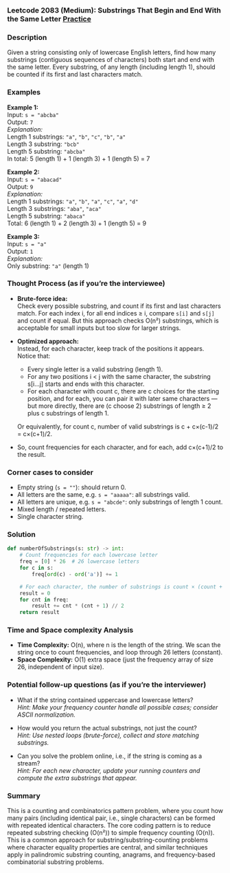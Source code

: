### Leetcode 2083 (Medium): Substrings That Begin and End With the Same Letter [Practice](https://leetcode.com/problems/substrings-that-begin-and-end-with-the-same-letter)

### Description  
Given a string consisting only of lowercase English letters, find how many substrings (contiguous sequences of characters) both start and end with the same letter. Every substring, of any length (including length 1), should be counted if its first and last characters match.

### Examples  

**Example 1:**  
Input: `s = "abcba"`  
Output: `7`  
*Explanation:*  
Length 1 substrings: `"a"`, `"b"`, `"c"`, `"b"`, `"a"`  
Length 3 substring: `"bcb"`  
Length 5 substring: `"abcba"`  
In total: 5 (length 1) + 1 (length 3) + 1 (length 5) = 7

**Example 2:**  
Input: `s = "abacad"`  
Output: `9`  
*Explanation:*  
Length 1 substrings: `"a"`, `"b"`, `"a"`, `"c"`, `"a"`, `"d"`  
Length 3 substrings: `"aba"`, `"aca"`  
Length 5 substring: `"abaca"`  
Total: 6 (length 1) + 2 (length 3) + 1 (length 5) = 9

**Example 3:**  
Input: `s = "a"`  
Output: `1`  
*Explanation:*  
Only substring: `"a"` (length 1)

### Thought Process (as if you’re the interviewee)  
- **Brute-force idea:**  
  Check every possible substring, and count if its first and last characters match. For each index i, for all end indices ≥ i, compare `s[i]` and `s[j]` and count if equal. But this approach checks O(n²) substrings, which is acceptable for small inputs but too slow for larger strings.

- **Optimized approach:**  
  Instead, for each character, keep track of the positions it appears.  
  Notice that:  
  - Every single letter is a valid substring (length 1).  
  - For any two positions i < j with the same character, the substring s[i...j] starts and ends with this character.
  - For each character with count c, there are c choices for the starting position, and for each, you can pair it with later same characters — but more directly, there are (c choose 2) substrings of length ≥ 2 plus c substrings of length 1.

  Or equivalently, for count c, number of valid substrings is c + c×(c-1)/2 = c×(c+1)/2.

- So, count frequencies for each character, and for each, add c×(c+1)/2 to the result.

### Corner cases to consider  
- Empty string (`s = ""`): should return 0.
- All letters are the same, e.g. `s = "aaaaa"`: all substrings valid.
- All letters are unique, e.g. `s = "abcde"`: only substrings of length 1 count.
- Mixed length / repeated letters.
- Single character string.

### Solution

```python
def numberOfSubstrings(s: str) -> int:
    # Count frequencies for each lowercase letter
    freq = [0] * 26  # 26 lowercase letters
    for c in s:
        freq[ord(c) - ord('a')] += 1

    # For each character, the number of substrings is count × (count + 1) // 2
    result = 0
    for cnt in freq:
        result += cnt * (cnt + 1) // 2
    return result
```

### Time and Space complexity Analysis  

- **Time Complexity:** O(n), where n is the length of the string. We scan the string once to count frequencies, and loop through 26 letters (constant).
- **Space Complexity:** O(1) extra space (just the frequency array of size 26, independent of input size).

### Potential follow-up questions (as if you’re the interviewer)  

- What if the string contained uppercase and lowercase letters?  
  *Hint: Make your frequency counter handle all possible cases; consider ASCII normalization.*

- How would you return the actual substrings, not just the count?  
  *Hint: Use nested loops (brute-force), collect and store matching substrings.*

- Can you solve the problem online, i.e., if the string is coming as a stream?  
  *Hint: For each new character, update your running counters and compute the extra substrings that appear.*

### Summary
This is a counting and combinatorics pattern problem, where you count how many pairs (including identical pair, i.e., single characters) can be formed with repeated identical characters. The core coding pattern is to reduce repeated substring checking (O(n²)) to simple frequency counting (O(n)). This is a common approach for substring/substring-counting problems where character equality properties are central, and similar techniques apply in palindromic substring counting, anagrams, and frequency-based combinatorial substring problems.